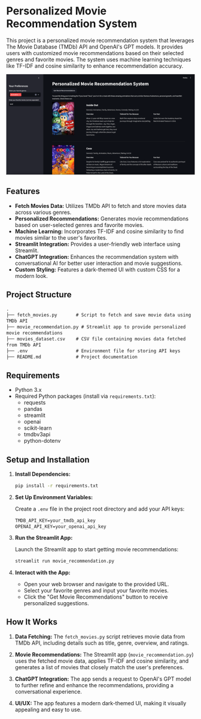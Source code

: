 
# Personalized Movie Recommendation System

This project is a personalized movie recommendation system that leverages The Movie Database (TMDb) API and OpenAI's GPT models. It provides users with customized movie recommendations based on their selected genres and favorite movies. The system uses machine learning techniques like TF-IDF and cosine similarity to enhance recommendation accuracy.

![img_1.png](img_1.png)
## Features

- **Fetch Movies Data:** Utilizes TMDb API to fetch and store movies data across various genres.
- **Personalized Recommendations:** Generates movie recommendations based on user-selected genres and favorite movies.
- **Machine Learning:** Incorporates TF-IDF and cosine similarity to find movies similar to the user's favorites.
- **Streamlit Integration:** Provides a user-friendly web interface using Streamlit.
- **ChatGPT Integration:** Enhances the recommendation system with conversational AI for better user interaction and movie suggestions.
- **Custom Styling:** Features a dark-themed UI with custom CSS for a modern look.

## Project Structure

```
.
├── fetch_movies.py       # Script to fetch and save movie data using TMDb API
├── movie_recommendation.py # Streamlit app to provide personalized movie recommendations
├── movies_dataset.csv    # CSV file containing movies data fetched from TMDb API
├── .env                  # Environment file for storing API keys
├── README.md             # Project documentation
```

## Requirements

- Python 3.x
- Required Python packages (install via `requirements.txt`):
  - requests
  - pandas
  - streamlit
  - openai
  - scikit-learn
  - tmdbv3api
  - python-dotenv

## Setup and Installation

1. **Install Dependencies:**

   ```bash
   pip install -r requirements.txt
   ```

2. **Set Up Environment Variables:**

   Create a `.env` file in the project root directory and add your API keys:

   ```
   TMDB_API_KEY=your_tmdb_api_key
   OPENAI_API_KEY=your_openai_api_key
   ```

3. **Run the Streamlit App:**

   Launch the Streamlit app to start getting movie recommendations:

   ```bash
   streamlit run movie_recommendation.py
   ```

6. **Interact with the App:**

   - Open your web browser and navigate to the provided URL.
   - Select your favorite genres and input your favorite movies.
   - Click the "Get Movie Recommendations" button to receive personalized suggestions.

## How It Works

1. **Data Fetching:** The `fetch_movies.py` script retrieves movie data from TMDb API, including details such as title, genre, overview, and ratings.
   
2. **Movie Recommendations:** The Streamlit app (`movie_recommendation.py`) uses the fetched movie data, applies TF-IDF and cosine similarity, and generates a list of movies that closely match the user's preferences.
   
3. **ChatGPT Integration:** The app sends a request to OpenAI's GPT model to further refine and enhance the recommendations, providing a conversational experience.

4. **UI/UX:** The app features a modern dark-themed UI, making it visually appealing and easy to use.
